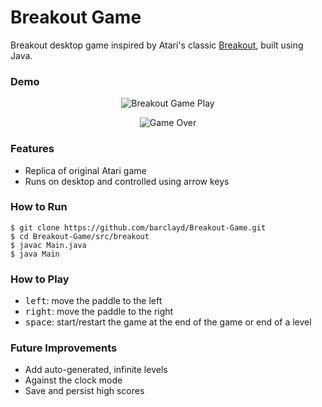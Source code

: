 # Breakout Game

Breakout desktop game inspired by Atari's classic [Breakout](https://en.wikipedia.org/wiki/Breakout_(video_game)), built using Java.

### Demo

<p align="center">
  <img alt="Breakout Game Play" src='https://user-images.githubusercontent.com/39765499/56616390-34effc00-6615-11e9-84a2-bcde4ecaaadd.gif'>
</p>

<p align="center">
  <img alt="Game Over" src='https://user-images.githubusercontent.com/39765499/56616396-39b4b000-6615-11e9-9b8e-69181d1b479a.png'>
</p>

### Features

* Replica of original Atari game
* Runs on desktop and controlled using arrow keys

### How to Run

```
$ git clone https://github.com/barclayd/Breakout-Game.git
$ cd Breakout-Game/src/breakout
$ javac Main.java
$ java Main
```

### How to Play

- <kbd>left</kbd>: move the paddle to the left
- <kbd>right</kbd>: move the paddle to the right
- <kbd>space</kbd>: start/restart the game at the end of the game or end of a level

### Future Improvements

* Add auto-generated, infinite levels
* Against the clock mode
* Save and persist high scores


